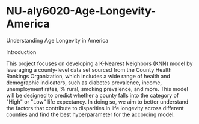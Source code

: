 # NU-aly6020-Age-Longevity-America

Understanding Age Longevity in America

Introduction

This project focuses on developing a K-Nearest Neighbors (KNN) model by leveraging a county-level data set sourced from the County Health Rankings Organization, which includes a wide range of health and demographic indicators, such as diabetes prevalence, income, unemployment rates, % rural, smoking prevalence, and more. This model will be designed to predict whether a county falls into the category of "High" or "Low" life expectancy. In doing so, we aim to better understand the factors that contribute to disparities in life longevity across different counties and find the best hyperparameter for the according model.
